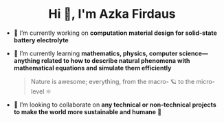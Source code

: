 <h1 align="center">Hi 👋, I'm Azka Firdaus</h1>

- 🔭 I’m currently working on **computation material design for solid-state battery electrolyte**

- 🌱 I’m currently learning **mathematics, physics, computer science—anything related to how to describe natural phenomena with mathematical equations and simulate them efficiently**
  > Nature is awesome; everything, from the macro- 🪐 to the micro-level ⚛️

- 🐜 I’m looking to collaborate on **any technical or non-technical projects to make the world more sustainable and humane** 🌻
